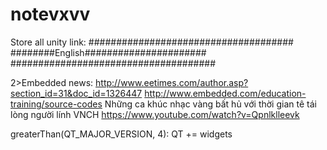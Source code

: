 # notevxvv
Store all unity link:
##################################### 
########English######################
#####################################



2>Embedded news:
http://www.eetimes.com/author.asp?section_id=31&doc_id=1326447
http://www.embedded.com/education-training/source-codes
Những ca khúc nhạc vàng bất hủ với thời gian tê tái lòng người lính VNCH
https://www.youtube.com/watch?v=Qpnlklleevk


greaterThan(QT_MAJOR_VERSION, 4): QT += widgets



